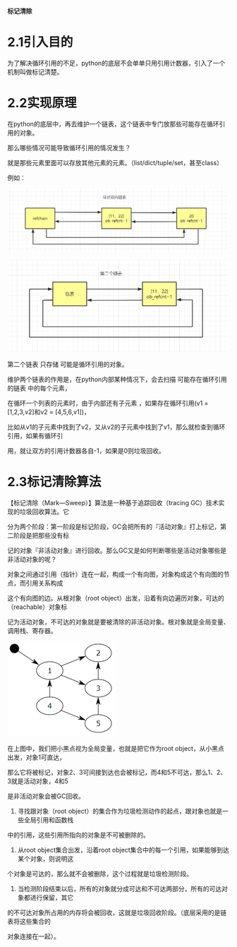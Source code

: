 **标记清除**

# 2.1引入目的

为了解决循环引用的不足，python的底层不会单单只用引用计数器，引入了一个机制叫做标记清楚。

# 2.2实现原理

在python的底层中，再去维护一个链表，这个链表中专门放那些可能存在循环引用的对象。

那么哪些情况可能导致循环引用的情况发生？

就是那些元素里面可以存放其他元素的元素。（list/dict/tuple/set，甚至class）

例如：

![](images/WEBRESOURCEf6e88fd67ba03e4d15e94a3ecc08684c截图.png)

![](images/WEBRESOURCE55f215050ac43c0ee2dca0069a623589截图.png)

第二个链表 只存储 可能是循环引用的对象。

维护两个链表的作用是，在python内部某种情况下，会去扫描 可能存在循环引用的链表 中的每个元素，

在循环一个列表的元素时，由于内部还有子元素 ，如果存在循环引用(v1 = [1,2,3,v2]和v2 = [4,5,6,v1])，

比如从v1的子元素中找到了v2，又从v2的子元素中找到了v1，那么就检查到循环引用，如果有循环引

用，就让双方的引用计数器各自-1，如果是0则垃圾回收。

# 2.3标记清除算法

【标记清除（Mark—Sweep）】算法是一种基于追踪回收（tracing GC）技术实现的垃圾回收算法。它

分为两个阶段：第一阶段是标记阶段，GC会把所有的『活动对象』打上标记，第二阶段是把那些没有标

记的对象『非活动对象』进行回收。那么GC又是如何判断哪些是活动对象哪些是非活动对象的呢？

对象之间通过引用（指针）连在一起，构成一个有向图，对象构成这个有向图的节点，而引用关系构成

这个有向图的边。从根对象（root object）出发，沿着有向边遍历对象，可达的（reachable）对象标

记为活动对象，不可达的对象就是要被清除的非活动对象。根对象就是全局变量、调用栈、寄存器。

![](images/WEBRESOURCEdd06e9439531b896af68f660081f2c07截图.png)

在上图中，我们把小黑点视为全局变量，也就是把它作为root object，从小黑点出发，对象1可直达，

那么它将被标记，对象2、3可间接到达也会被标记，而4和5不可达，那么1、2、3就是活动对象，4和5

是非活动对象会被GC回收。

1. 寻找跟对象（root object）的集合作为垃圾检测动作的起点，跟对象也就是一些全局引用和函数栈

中的引用，这些引用所指向的对象是不可被删除的。

1. 从root object集合出发，沿着root object集合中的每一个引用，如果能够到达某个对象，则说明这

个对象是可达的，那么就不会被删除，这个过程就是垃圾检测阶段。

1. 当检测阶段结束以后，所有的对象就分成可达和不可达两部分，所有的可达对象都进行保留，其它

的不可达对象所占用的内存将会被回收，这就是垃圾回收阶段。（底层采用的是链表将这些集合的

对象连接在一起）。